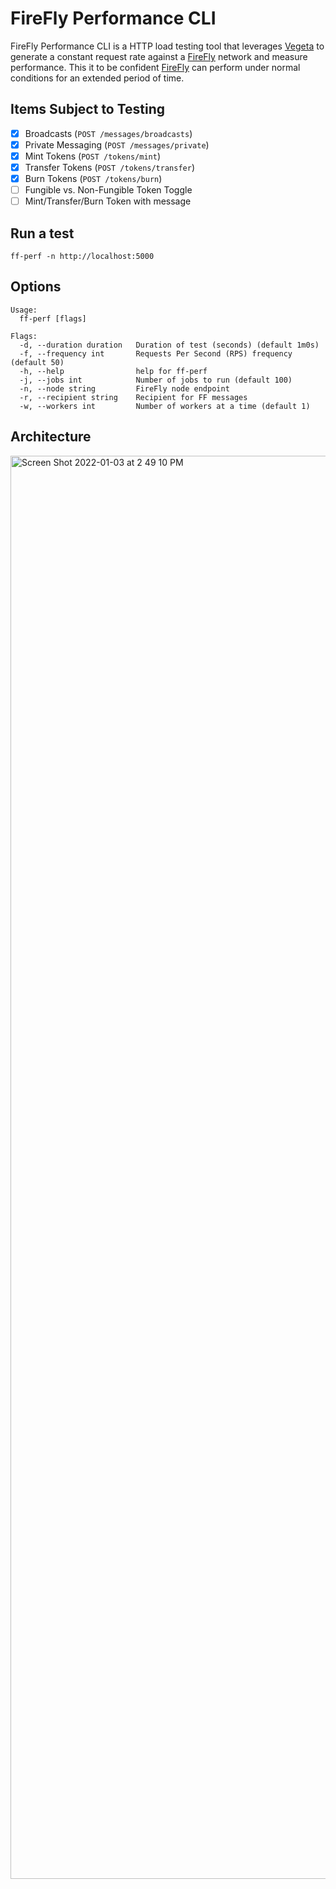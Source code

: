 # FireFly Performance CLI

FireFly Performance CLI is a HTTP load testing tool that leverages [Vegeta](https://github.com/tsenart/vegeta) to generate a constant request rate against a [FireFly](https://github.com/hyperledger/firefly) network and measure performance. This it to be confident [FireFly](https://github.com/hyperledger/firefly) can perform under normal conditions for an extended period of time.

## Items Subject to Testing

- [x] Broadcasts (`POST /messages/broadcasts`)
- [x] Private Messaging (`POST /messages/private`)
- [x] Mint Tokens (`POST /tokens/mint`)
- [x] Transfer Tokens (`POST /tokens/transfer`)
- [x] Burn Tokens (`POST /tokens/burn`)
- [ ] Fungible vs. Non-Fungible Token Toggle
- [ ] Mint/Transfer/Burn Token with message

## Run a test

`ff-perf -n http://localhost:5000`

## Options

```shell
Usage:
  ff-perf [flags]

Flags:
  -d, --duration duration   Duration of test (seconds) (default 1m0s)
  -f, --frequency int       Requests Per Second (RPS) frequency (default 50)
  -h, --help                help for ff-perf
  -j, --jobs int            Number of jobs to run (default 100)
  -n, --node string         FireFly node endpoint
  -r, --recipient string    Recipient for FF messages
  -w, --workers int         Number of workers at a time (default 1)
```

## Architecture
<img width="2277" alt="Screen Shot 2022-01-03 at 2 49 10 PM" src="https://user-images.githubusercontent.com/17093033/147973861-422d583f-3a55-437c-b08a-46d214727855.png">
